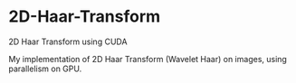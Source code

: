 # 2D-Haar-Transform
2D Haar Transform using CUDA

My implementation of 2D Haar Transform (Wavelet Haar) on images, using parallelism on GPU.


<a href="DavideSito_HaarGPU.pdf" class="image fit"><img src="images/marr_pic.jpg" alt=""></a>

